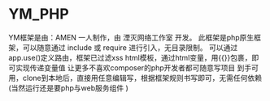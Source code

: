 # YM_PHP
 YM框架是由：AMEN 一人制作，由 湮灭网络工作室 开发。 此框架是php原生框架，可以随意通过 include 或 require 进行引入，无目录限制。 可以通过app.use()定义路由，框架已过滤xss html模板，通过html变量，用{{}}包裹，即可实现传递变量值 让更多不喜欢composer的php开发者都可随意写项目 到手可用，clone到本地后，直接用任意编辑写，根据框架规则书写即可，无需任何依赖(当然运行还是要php与web服务组件 )
